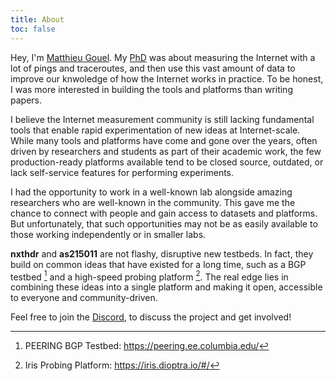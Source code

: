 ```yaml
---
title: About
toc: false
---
```


Hey, I'm [Matthieu Gouel](https://matthieugouel.name/). My [PhD](https://theses.hal.science/tel-04164622v1/document) was about measuring the Internet with a lot of pings and traceroutes, and then use this vast amount of data to improve our knwoledge of how the Internet works in practice. To be honest, I was more interested in building the tools and platforms than writing papers.

I believe the Internet measurement community is still lacking fundamental tools that enable rapid experimentation of new ideas at Internet-scale. While many tools and platforms have come and gone over the years, often driven by researchers and students as part of their academic work, the few production-ready platforms available tend to be closed source, outdated, or lack self-service features for performing experiments.

I had the opportunity to work in a well-known lab alongside amazing researchers who are well-known in the community. This gave me the chance to connect with people and gain access to datasets and platforms. But unfortunately, that such opportunities may not be as easily available to those working independently or in smaller labs.

**nxthdr** and **as215011** are not flashy, disruptive new testbeds. In fact, they build on common ideas that have existed for a long time, such as a BGP testbed [^1] and a high-speed probing platform [^2]. The real edge lies in combining these ideas into a single platform and making it open, accessible to everyone and community-driven.

Feel free to join the [Discord](https://discord.gg/KRsVs7jafg), to discuss the project and get involved!


[^1]: PEERING BGP Testbed: https://peering.ee.columbia.edu/
[^2]: Iris Probing Platform: https://iris.dioptra.io/#/

